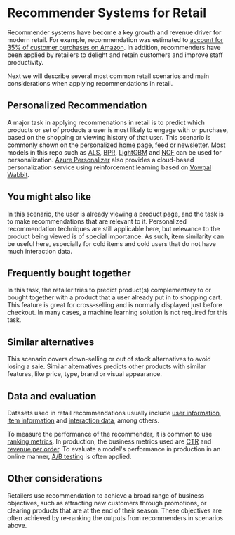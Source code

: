 # Recommender Systems for Retail

Recommender systems have become a key growth and revenue driver for modern retail.  For example, recommendation was estimated to [account for 35% of customer purchases on Amazon](https://www.mckinsey.com/industries/retail/our-insights/how-retailers-can-keep-up-with-consumers#).  In addition, recommenders have been applied by retailers to delight and retain customers and improve staff productivity. 

Next we will describe several most common retail scenarios and main considerations when applying recommendations in retail.

## Personalized Recommendation

A major task in applying recommenations in retail is to predict which products or set of products a user is most likely to engage with or purchase, based on the shopping or viewing history of that user. This scenario is commonly shown on the personalized home page, feed or newsletter.  Most models in this repo such as [ALS](https://github.com/microsoft/recommenders/blob/staging/notebooks/00_quick_start/als_movielens.ipynb), [BPR](https://github.com/microsoft/recommenders/blob/master/notebooks/02_model/cornac_bpr_deep_dive.ipynb), [LightGBM](https://github.com/microsoft/recommenders/blob/master/notebooks/00_quick_start/lightgbm_tinycriteo.ipynb) and [NCF](https://github.com/microsoft/recommenders/blob/master/notebooks/00_quick_start/ncf_movielens.ipynb) can be used for personalization. [Azure Personalizer](https://docs.microsoft.com/en-us/azure/cognitive-services/personalizer/concept-active-learning) also provides a cloud-based personalization service using reinforcement learning based on [Vowpal Wabbit](https://github.com/microsoft/recommenders/blob/master/notebooks/02_model/vowpal_wabbit_deep_dive.ipynb).


## You might also like

In this scenario, the user is already viewing a product page, and the task is to make recommendations that are relevant to it.  Personalized recommendation techniques are still applicable here, but relevance to the product being viewed is of special importance.  As such, item similarity can be useful here, especially for cold items and cold users that do not have much interaction data.


## Frequently bought together

In this task, the retailer tries to predict product(s) complementary to or bought together with a  product that a user already put in to shopping cart. This feature is great for cross-selling and is normally displayed just before checkout.  In many cases, a machine learning solution is not required for this task.

## Similar alternatives

This scenario covers down-selling or out of stock alternatives to avoid losing a sale. Similar alternatives predicts other products with similar features, like price, type, brand or visual appearance.

## Data and evaluation

Datasets used in retail recommendations usually include  [user information](../GLOSSARY.md), [item information](../GLOSSARY.md) and [interaction data](../GLOSSARY.md), among others.

To measure the performance of the recommender, it is common to use [ranking metrics](../GLOSSARY.md). In production, the business metrics used are [CTR](../GLOSSARY.md) and [revenue per order](../GLOSSARY.md). To evaluate a model's performance in production in an online manner, [A/B testing](../GLOSSARY.md) is often applied.


## Other considerations

Retailers use recommendation to achieve a broad range of business objectives, such as attracting new customers through promotions, or clearing products that are at the end of their season. These objectives are often achieved by re-ranking the outputs from recommenders in scenarios above. 




